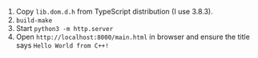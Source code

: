 1. Copy `lib.dom.d.h` from TypeScript distribution (I use 3.8.3).
2. `build-make`
3. Start `python3 -m http.server`
4. Open `http://localhost:8000/main.html` in browser and ensure the title says `Hello World from C++!`